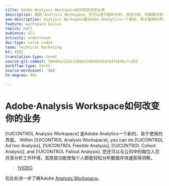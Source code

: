 ```yaml
---
title: Adobe·Analysis Workspace如何改变你的业务
description: 借助 Analysis Workspace，您可以进行临时分析、灵活分析、同类群分析和流失分析。
seo-description: Analysis Workspace是Adobe Analytics一个新的、易于使用的界面。 在Analysis Workspace，您可以执行临时分析、灵活分析、同期群分析和流失分析。 您还可以与公司中的每位人员共享分析工作环境，其拖放功能使每个人都能轻松分析数据并快速获得洞察。
feature: workspace basics
topics: null
audience: all
activity: understand
doc-type: value video
team: Technical Marketing
kt: 4382
translation-type: tm+mt
source-git-commit: 56049a25261318663349309164744fbb9bcfc952
workflow-type: tm+mt
source-wordcount: '162'
ht-degree: 46%

---
```



# Adobe·Analysis Workspace如何改变你的业务

[!UICONTROL Analysis Workspace] 是Adobe Analytics一个新的、易于使用的界面。 Within [!UICONTROL Analysis Workspace], you can do [!UICONTROL Ad hoc Analysis], [!UICONTROL Flexible Analysis], [!UICONTROL Cohort Analysis], and [!UICONTROL Fallout Analysis]. 您还可以与公司中的每位人员共享分析工作环境，其拖放功能使每个人都能轻松分析数据并快速获得洞察。

>[!VIDEO](https://video.tv.adobe.com/v/31501/?quality=12)

在此处进一步了解Adobe [Analysis Workspace](https://www.adobe.com/analytics/ad-hoc-analysis.html?sdid=T32PLYTV&amp;mv=search)。
